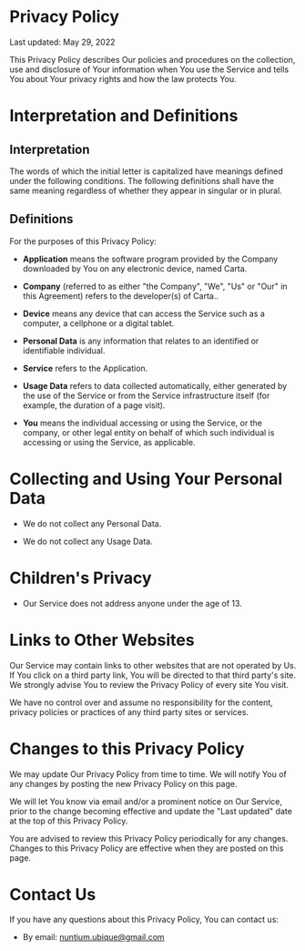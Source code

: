 # Privacy Policy

Last updated: May 29, 2022

This Privacy Policy describes Our policies and procedures on the collection,
use and disclosure of Your information when You use the Service and tells
You about Your privacy rights and how the law protects You.

# Interpretation and Definitions

## Interpretation

The words of which the initial letter is capitalized have meanings defined
under the following conditions. The following definitions shall have the same
meaning regardless of whether they appear in singular or in plural.

## Definitions

For the purposes of this Privacy Policy:

- __Application__ means the software program provided by the Company downloaded
by You on any electronic device, named Carta.

- __Company__ (referred to as either "the Company", "We", "Us" or "Our" in
this Agreement) refers to the developer(s) of Carta..

- __Device__ means any device that can access the Service such as a computer,
a cellphone or a digital tablet.

- __Personal Data__ is any information that relates to an identified or
identifiable individual.

- __Service__ refers to the Application.

- __Usage Data__ refers to data collected automatically, either generated by
the use of the Service or from the Service infrastructure itself (for example,
the duration of a page visit).

- __You__ means the individual accessing or using the Service, or the company,
or other legal entity on behalf of which such individual is accessing or using
the Service, as applicable.

# Collecting and Using Your Personal Data

- We do not collect any Personal Data.

- We do not collect any Usage Data.

# Children's Privacy

- Our Service does not address anyone under the age of 13.

# Links to Other Websites

Our Service may contain links to other websites that are not operated by Us.
If You click on a third party link, You will be directed to that third party's
site. We strongly advise You to review the Privacy Policy of every site You visit.

We have no control over and assume no responsibility for the content, privacy
policies or practices of any third party sites or services.

# Changes to this Privacy Policy

We may update Our Privacy Policy from time to time. We will notify You of any
changes by posting the new Privacy Policy on this page.

We will let You know via email and/or a prominent notice on Our Service, prior
to the change becoming effective and update the "Last updated" date at the top
of this Privacy Policy.

You are advised to review this Privacy Policy periodically for any changes.
Changes to this Privacy Policy are effective when they are posted on this page.

# Contact Us

If you have any questions about this Privacy Policy, You can contact us:

- By email: nuntium.ubique@gmail.com
